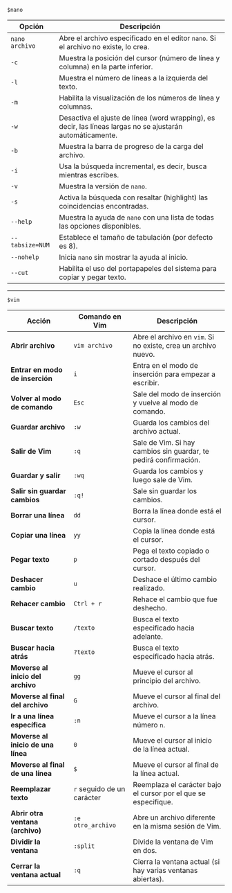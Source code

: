 ````
$nano
````

| Opción               | Descripción                                                                 |
|----------------------|-----------------------------------------------------------------------------|
| `nano archivo`       | Abre el archivo especificado en el editor `nano`. Si el archivo no existe, lo crea. |
| `-c`                 | Muestra la posición del cursor (número de línea y columna) en la parte inferior. |
| `-l`                 | Muestra el número de líneas a la izquierda del texto.                       |
| `-m`                 | Habilita la visualización de los números de línea y columnas.               |
| `-w`                 | Desactiva el ajuste de línea (word wrapping), es decir, las líneas largas no se ajustarán automáticamente. |
| `-b`                 | Muestra la barra de progreso de la carga del archivo.                       |
| `-i`                 | Usa la búsqueda incremental, es decir, busca mientras escribes.            |
| `-v`                 | Muestra la versión de `nano`.                                               |
| `-s`                 | Activa la búsqueda con resaltar (highlight) las coincidencias encontradas. |
| `--help`             | Muestra la ayuda de `nano` con una lista de todas las opciones disponibles. |
| `--tabsize=NUM`      | Establece el tamaño de tabulación (por defecto es 8).                       |
| `--nohelp`           | Inicia `nano` sin mostrar la ayuda al inicio.                              |
| `--cut`              | Habilita el uso del portapapeles del sistema para copiar y pegar texto.     |

----------------------------------------------------------------------------

```
$vim
```

| Acción                           | Comando en Vim                        | Descripción                                                                |
|----------------------------------|---------------------------------------|----------------------------------------------------------------------------|
| **Abrir archivo**                | `vim archivo`                         | Abre el archivo en `vim`. Si no existe, crea un archivo nuevo.              |
| **Entrar en modo de inserción**  | `i`                                   | Entra en el modo de inserción para empezar a escribir.                     |
| **Volver al modo de comando**    | `Esc`                                 | Sale del modo de inserción y vuelve al modo de comando.                    |
| **Guardar archivo**              | `:w`                                  | Guarda los cambios del archivo actual.                                     |
| **Salir de Vim**                 | `:q`                                  | Sale de Vim. Si hay cambios sin guardar, te pedirá confirmación.           |
| **Guardar y salir**              | `:wq`                                 | Guarda los cambios y luego sale de Vim.                                    |
| **Salir sin guardar cambios**    | `:q!`                                 | Sale sin guardar los cambios.                                              |
| **Borrar una línea**             | `dd`                                  | Borra la línea donde está el cursor.                                       |
| **Copiar una línea**             | `yy`                                  | Copia la línea donde está el cursor.                                       |
| **Pegar texto**                  | `p`                                   | Pega el texto copiado o cortado después del cursor.                        |
| **Deshacer cambio**              | `u`                                   | Deshace el último cambio realizado.                                        |
| **Rehacer cambio**               | `Ctrl + r`                            | Rehace el cambio que fue deshecho.                                         |
| **Buscar texto**                 | `/texto`                              | Busca el texto especificado hacia adelante.                                |
| **Buscar hacia atrás**           | `?texto`                              | Busca el texto especificado hacia atrás.                                   |
| **Moverse al inicio del archivo**| `gg`                                  | Mueve el cursor al principio del archivo.                                  |
| **Moverse al final del archivo** | `G`                                   | Mueve el cursor al final del archivo.                                      |
| **Ir a una línea específica**    | `:n`                                  | Mueve el cursor a la línea número `n`.                                     |
| **Moverse al inicio de una línea**| `0`                                  | Mueve el cursor al inicio de la línea actual.                              |
| **Moverse al final de una línea**| `$`                                  | Mueve el cursor al final de la línea actual.                               |
| **Reemplazar texto**             | `r` seguido de un carácter            | Reemplaza el carácter bajo el cursor por el que se especifique.            |
| **Abrir otra ventana (archivo)** | `:e otro_archivo`                     | Abre un archivo diferente en la misma sesión de Vim.                       |
| **Dividir la ventana**           | `:split`                              | Divide la ventana de Vim en dos.                                           |
| **Cerrar la ventana actual**     | `:q`                                  | Cierra la ventana actual (si hay varias ventanas abiertas).                |


